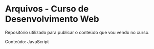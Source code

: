 # Arquivos - Curso de Desenvolvimento Web 

Repositório utilizado para publicar o conteúdo que vou vendo no curso.

Conteúdo: JavaScript
